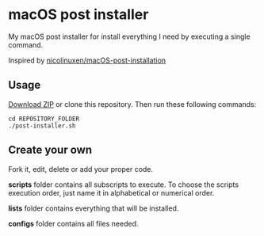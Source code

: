 # macOS post installer
My macOS post installer for install everything I need by executing a single command.

Inspired by [nicolinuxen/macOS-post-installation](https://github.com/nicolinuxfr/macOS-post-installation)

## Usage
[Download ZIP](https://github.com/dorian-eydoux/macOS-post-installer/archive/refs/heads/main.zip) or clone this repository. Then run these following commands:
```shell
cd REPOSITORY_FOLDER
./post-installer.sh
```

## Create your own
Fork it, edit, delete or add your proper code.

**scripts** folder contains all subscripts to execute. To choose the scripts execution order, just name it in alphabetical or numerical order.

**lists** folder contains everything that will be installed.

**configs** folder contains all files needed.
